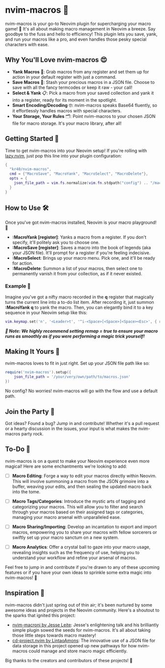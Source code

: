 # nvim-macros 📝

nvim-macros is your go-to Neovim plugin for supercharging your macro game! 🚀 It's all about making macro management in Neovim a breeze. Say goodbye to the fuss and hello to efficiency! This plugin lets you save, yank, and run your macros like a pro, and even handles those pesky special characters with ease.

## Why You'll Love nvim-macros 😍

- **Yank Macros** 🎣: Grab macros from any register and set them up for action in your default register with just a command.
- **Save Macros** 💾: Stash your precious macros in a JSON file. Choose to save with all the fancy termcodes or keep it raw - your call!
- **Select & Yank** 📋: Pick a macro from your saved collection and yank it into a register, ready for its moment in the spotlight.
- **Smart Encoding/Decoding** 🤓: nvim-macros speaks Base64 fluently, so it effortlessly handles macros with special characters.
- **Your Storage, Your Rules** 🗂️: Point nvim-macros to your chosen JSON file for macro storage. It's your macro library, after all!

## Getting Started 🚀

Time to get nvim-macros into your Neovim setup! If you're rolling with [lazy.nvim](https://github.com/folke/lazy.nvim), just pop this line into your plugin configuration:

```lua
{
  "kr40/nvim-macros",
  cmd = {"MacroSave", "MacroYank", "MacroSelect", "MacroDelete"},
  opts = {
    json_file_path = vim.fs.normalize(vim.fn.stdpath("config") .. "/macros.json"), -- Optional
  }
}
```

## How to Use 🛠️

Once you've got nvim-macros installed, Neovim is your macro playground! 🎉

- **:MacroYank [register]**: Yanks a macro from a register. If you don't specify, it'll politely ask you to choose one.
- **:MacroSave [register]**: Saves a macro into the book of legends (aka your JSON file). It'll prompt for a register if you're feeling indecisive.
- **:MacroSelect**: Brings up your macro menu. Pick one, and it'll be ready for action.
- **:MacroDelete**: Summon a list of your macros, then select one to permanently vanish it from your collection, as if it never existed.

### Example 🌟

Imagine you've got a nifty macro recorded in the **q** register that magically turns the current line into a to-do list item. After recording it, just summon **:MacroYank q** to yank the macro. Then, you can elegantly bind it to a key sequence in your Neovim setup like this:

```lua
vim.keymap.set('n', '<Leader>t', '^i-<Space>[<Space>]<Space><Esc>', { remap = true })
```

**_📝 Note: We highly recommend setting remap = true to ensure your macro runs as smoothly as if you were performing a magic trick yourself!_**

## Making It Yours 🎨

nvim-macros loves to fit in just right. Set up your JSON file path like so:

```lua
require('nvim-macros').setup({
    json_file_path = '/your/very/own/path/to/macros.json'
})
```

No config? No worries! nvim-macros will go with the flow and use a default path.

## Join the Party 🎉

Got ideas? Found a bug? Jump in and contribute! Whether it's a pull request or a hearty discussion in the issues, your input is what makes the nvim-macros party rock.

## To-Do 📝

nvim-macros is on a quest to make your Neovim experience even more magical! Here are some enchantments we're looking to add:

- [ ] **Macro Editing**: Forge a way to edit your macros directly within Neovim. This will involve summoning a macro from the JSON grimoire into a buffer, weaving your edits, and then sealing the updated macro back into the tome.

- [ ] **Macro Tags/Categories**: Introduce the mystic arts of tagging and categorizing your macros. This will allow you to filter and search through your macros based on their assigned tags or categories, managing your macro arsenal with unparalleled ease.

- [ ] **Macro Sharing/Importing**: Develop an incantation to export and import macros, empowering you to share your macros with fellow sorcerers or swiftly set up your macro sanctum on a new system.

- [ ] **Macro Analytics**: Offer a crystal ball to gaze into your macro usage, revealing insights such as the frequency of use, helping you to understand your workflow and refine your arsenal of macros.

Feel free to jump in and contribute if you're drawn to any of these upcoming features or if you have your own ideas to sprinkle some extra magic into nvim-macros! 🌟

## Inspiration 🌱

nvim-macros didn't just spring out of thin air; it's been nurtured by some awesome ideas and projects in the Neovim community. Here's a shoutout to the sparks that ignited this project:

- [nvim-macroni by Jesse Leite](https://github.com/jesseleite/nvim-macroni): Jesse's enlightening talk and his brilliantly simple plugin sowed the seeds for nvim-macros. It's all about taking those little steps towards macro mastery!
- [cd-project.nvim by LintaoAmons](https://github.com/LintaoAmons/cd-project.nvim): The innovative use of a JSON file for data storage in this project opened up new pathways for how nvim-macros could manage and store macro magic efficiently.

Big thanks to the creators and contributors of these projects! 🙏
